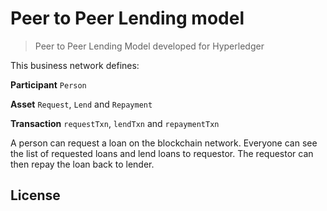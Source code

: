 # Peer to Peer Lending model

> Peer to Peer Lending Model developed for Hyperledger

This business network defines:

**Participant**
`Person`

**Asset**
`Request`, `Lend` and `Repayment`

**Transaction**
`requestTxn`, `lendTxn` and `repaymentTxn`

A person can request a loan on the blockchain network. Everyone can see the list of requested loans and lend loans to requestor. The requestor can then repay the loan back to lender.

## License <a name="license"></a>